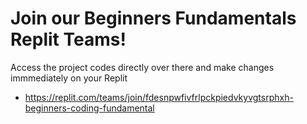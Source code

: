 # Join our Beginners Fundamentals Replit Teams!

Access the project codes directly over there and make changes immmediately on your Replit
- https://replit.com/teams/join/fdesnpwfivfrlpckpiedvkyvgtsrphxh-beginners-coding-fundamental
